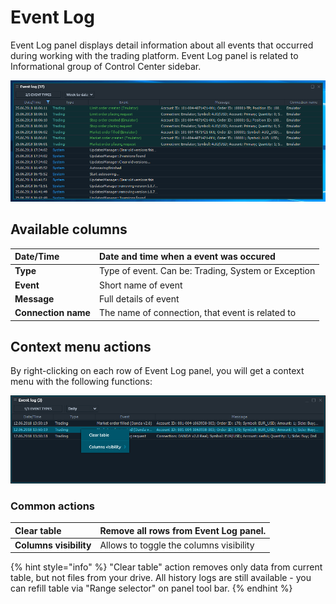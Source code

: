 # Event Log

Event Log panel displays detail information about all events that occurred during working with the trading platform. Event Log panel is related to Informational group of Control Center sidebar.

![The common look of Event Log panel](../.gitbook/assets/eventlog%20%281%29.png)

## Available columns

| **Date/Time** | Date and time when a event was occured |
| :--- | :--- |
| **Type** | Type of event. Can be: Trading, System or Exception |
| **Event** | Short name of event |
| **Message** | Full details of event |
| **Connection name** | The name of connection, that event is related to |

## Context menu actions

By right-clicking on each row of Event Log panel, you will get a context menu with the following functions:

![Context functions](../.gitbook/assets/eventlogcontextmenu.png)

### Common actions

| **Clear table** | Remove all rows from Event Log panel. |
| :--- | :--- |
| **Columns visibility** | Allows to toggle the columns visibility |

{% hint style="info" %}
"Clear table" action removes only data from current table, but not files from your drive. All history logs are still available - you can refill table via "Range selector" on panel tool bar. 
{% endhint %}



